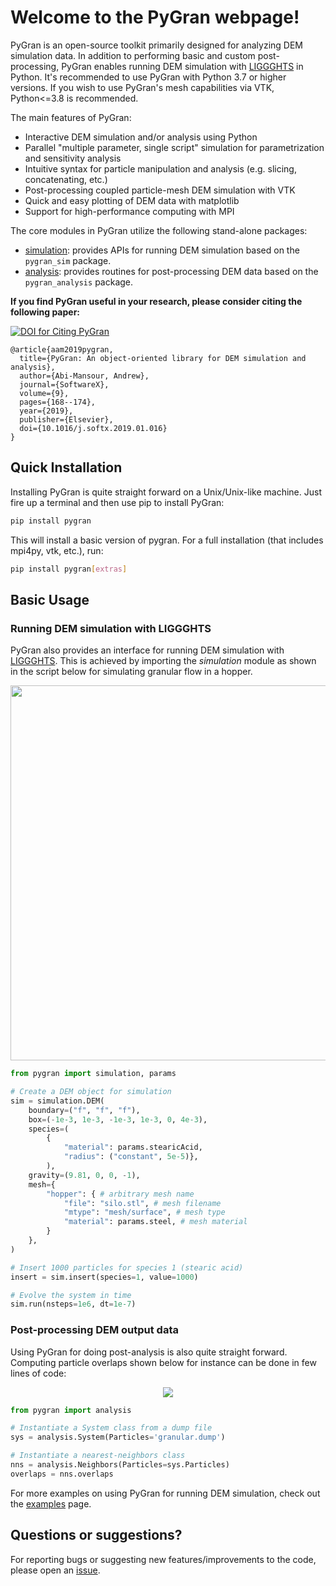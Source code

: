 # Welcome to the PyGran webpage!

PyGran is an open-source toolkit primarily designed for analyzing DEM simulation data. In addition to performing basic and custom post-processing, PyGran enables running DEM simulation with [LIGGGHTS](https://www.cfdem.com/liggghtsr-open-source-discrete-element-method-particle-simulation-code) in Python. It's recommended to use PyGran with Python 3.7 or higher versions. If you wish to use PyGran's mesh capabilities via VTK, Python<=3.8 is recommended.

The main features of PyGran:

- Interactive DEM simulation and/or analysis using Python 
- Parallel "multiple parameter, single script" simulation for parametrization and sensitivity analysis
- Intuitive syntax for particle manipulation and analysis (e.g. slicing, concatenating, etc.)
- Post-processing coupled particle-mesh DEM simulation with VTK
- Quick and easy plotting of DEM data with matplotlib
- Support for high-performance computing with MPI

The core modules in PyGran utilize the following stand-alone packages:

- [simulation](https://github.com/anabiman/pygran-sim): provides APIs for running DEM simulation based on the `pygran_sim` package.
- [analysis](https://github.com/anabiman/pygran-analysis): provides routines for post-processing DEM data based on the `pygran_analysis` package.

**If you find PyGran useful in your research, please consider citing the following paper:**

[![DOI for Citing PyGran](https://img.shields.io/badge/DOI-10.1016%2Fels.jsoftx.5b00056-blue.svg)](https://doi.org/10.1016/j.softx.2019.01.016)

```
@article{aam2019pygran,
  title={PyGran: An object-oriented library for DEM simulation and analysis},
  author={Abi-Mansour, Andrew},
  journal={SoftwareX},
  volume={9},
  pages={168--174},
  year={2019},
  publisher={Elsevier},
  doi={10.1016/j.softx.2019.01.016}
}
```

## Quick Installation
Installing PyGran is quite straight forward on a Unix/Unix-like machine. Just fire up a terminal and then use pip to install PyGran:
```bash
pip install pygran
```

This will install a basic version of pygran. For a full installation (that includes mpi4py, vtk, etc.), run:
```bash
pip install pygran[extras]
```

## Basic Usage
### Running DEM simulation with LIGGGHTS

PyGran also provides an interface for running DEM simulation with [LIGGGHTS](https://www.cfdem.com/liggghtsr-open-source-discrete-element-method-particle-simulation-code). This is achieved by importing the <i>simulation</i> module as shown in the script below for simulating granular flow in a hopper.

<p style="text-align:center;"><img src="images/hopper.png" width="600"></p>

```python
from pygran import simulation, params

# Create a DEM object for simulation
sim = simulation.DEM(
    boundary=("f", "f", "f"),
    box=(-1e-3, 1e-3, -1e-3, 1e-3, 0, 4e-3),
    species=(
        {
            "material": params.stearicAcid, 
            "radius": ("constant", 5e-5)},
        ),
    gravity=(9.81, 0, 0, -1),
    mesh={
        "hopper": { # arbitrary mesh name
            "file": "silo.stl", # mesh filename
            "mtype": "mesh/surface", # mesh type
            "material": params.steel, # mesh material
        }
    },
)

# Insert 1000 particles for species 1 (stearic acid)
insert = sim.insert(species=1, value=1000)

# Evolve the system in time
sim.run(nsteps=1e6, dt=1e-7)
```

### Post-processing DEM output data
Using PyGran for doing post-analysis is also quite straight forward. Computing particle overlaps shown below for instance can be done in few lines of code:

<p style="text-align:center;"><img src="images/overlap-hist.png"></p>

```python
from pygran import analysis

# Instantiate a System class from a dump file
sys = analysis.System(Particles='granular.dump')

# Instantiate a nearest-neighbors class
nns = analysis.Neighbors(Particles=sys.Particles)
overlaps = nns.overlaps
```
For more examples on using PyGran for running DEM simulation, check out the <a href="http://anabiman.github.io/pygran/examples/examples.html">examples</a> page.

## Questions or suggestions?

For reporting bugs or suggesting new features/improvements to the code, please open an [issue](https://github.com/anabiman/pygran/issues).

